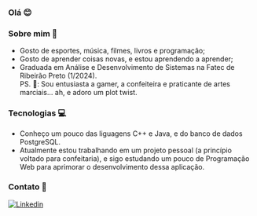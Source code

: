 ### Olá :blush:

### Sobre mim :cherry_blossom:
- Gosto de esportes, música, filmes, livros e programação;
- Gosto de aprender coisas novas, e estou aprendendo a aprender;
- Graduada em Análise e Desenvolvimento de Sistemas na Fatec de Ribeirão Preto (1/2024).
<br>PS. :thought_balloon:: Sou entusiasta a gamer, a confeiteira e praticante de artes marciais... ah, e adoro um plot twist.

### Tecnologias :computer:
- Conheço um pouco das liguagens C++ e Java, e do banco de dados PostgreSQL.
- Atualmente estou trabalhando em um projeto pessoal (a princípio voltado para confeitaria), e sigo estudando um pouco de Programação Web para aprimorar o desenvolvimento dessa aplicação.

### Contato :mag_right:
[![Linkedin](https://img.shields.io/badge/LinkedIn-0077B5?style=for-the-badge&logo=linkedin&logoColor=white)](https://www.linkedin.com/in/isadora-domingos-8461601a0/)

